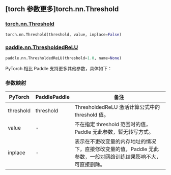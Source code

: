## [torch 参数更多]torch.nn.Threshold

### [torch.nn.Threshold](https://pytorch.org/docs/stable/generated/torch.nn.Threshold.html#torch.nn.Threshold)

```python
torch.nn.Threshold(threshold, value, inplace=False)
```

### [paddle.nn.ThresholdedReLU](https://www.paddlepaddle.org.cn/documentation/docs/zh/develop/api/paddle/nn/ThresholdedReLU_cn.html)

```python
paddle.nn.ThresholdedReLU(threshold=1.0, name=None)
```

PyTorch 相比 Paddle 支持更多其他参数，具体如下：

### 参数映射

| PyTorch   | PaddlePaddle | 备注                                                                                                            |
| --------- | ------------ | --------------------------------------------------------------------------------------------------------------- |
| threshold | threshold    | ThresholdedReLU 激活计算公式中的 threshold 值。                                                                 |
| value     | -            | 不在指定 threshold 范围时的值，Paddle 无此参数，暂无转写方式。   |
| inplace   | -            | 表示在不更改变量的内存地址的情况下，直接修改变量的值，Paddle 无此参数，一般对网络训练结果影响不大，可直接删除。 |
